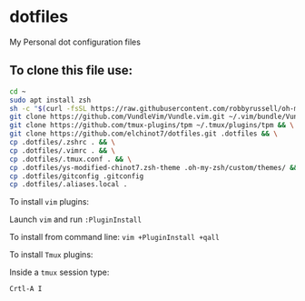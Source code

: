 # dotfiles

My Personal dot configuration files

To clone this file use:
-----------------------
~~~sh
cd ~
sudo apt install zsh
sh -c "$(curl -fsSL https://raw.githubusercontent.com/robbyrussell/oh-my-zsh/master/tools/install.sh)" && \
git clone https://github.com/VundleVim/Vundle.vim.git ~/.vim/bundle/Vundle.vim && \
git clone https://github.com/tmux-plugins/tpm ~/.tmux/plugins/tpm && \
git clone https://github.com/elchinot7/dotfiles.git .dotfiles && \
cp .dotfiles/.zshrc . && \
cp .dotfiles/.vimrc . && \
cp .dotfiles/.tmux.conf . && \
cp .dotfiles/ys-modified-chinot7.zsh-theme .oh-my-zsh/custom/themes/ && \
cp .dotfiles/gitconfig .gitconfig
cp .dotfiles/.aliases.local .

~~~

To install `vim` plugins:

Launch `vim` and run `:PluginInstall`

To install from command line: `vim +PluginInstall +qall`

To install `Tmux` plugins:

Inside a `tmux` session type: 

```sh
Crtl-A I
```


